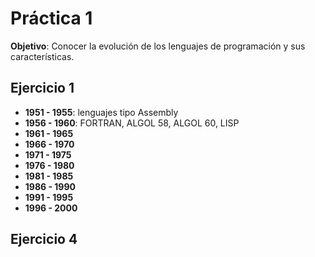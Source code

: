 # Práctica 1

**Objetivo**: Conocer la evolución de los lenguajes de programación y sus características.

## Ejercicio 1

* **1951 - 1955**: lenguajes tipo Assembly
* **1956 - 1960**: FORTRAN, ALGOL 58, ALGOL 60, LISP
* **1961 - 1965**
* **1966 - 1970**
* **1971 - 1975**
* **1976 - 1980**
* **1981 - 1985**
* **1986 - 1990**
* **1991 - 1995**
* **1996 - 2000**
 
## Ejercicio 4

### 